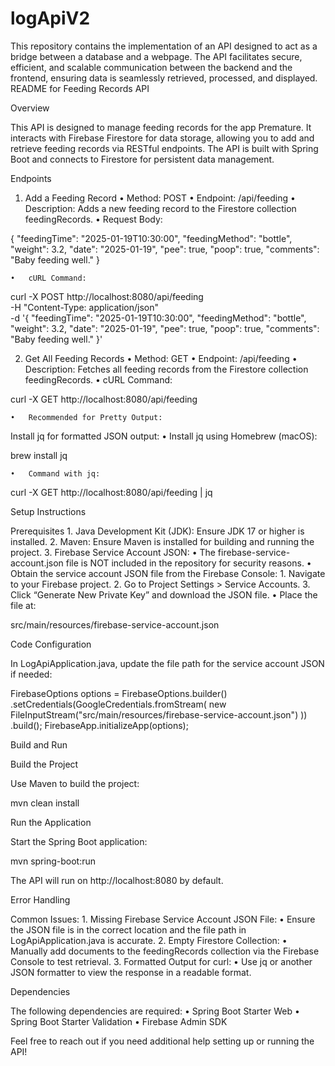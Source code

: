 # logApiV2
This repository contains the implementation of an API designed to act as a bridge between a database and a webpage. The API facilitates secure, efficient, and scalable communication between the backend and the frontend, ensuring data is seamlessly retrieved, processed, and displayed.
README for Feeding Records API

Overview

This API is designed to manage feeding records for the app Premature. It interacts with Firebase Firestore for data storage, allowing you to add and retrieve feeding records via RESTful endpoints. The API is built with Spring Boot and connects to Firestore for persistent data management.

Endpoints

1. Add a Feeding Record
	•	Method: POST
	•	Endpoint: /api/feeding
	•	Description: Adds a new feeding record to the Firestore collection feedingRecords.
	•	Request Body:

{
  "feedingTime": "2025-01-19T10:30:00",
  "feedingMethod": "bottle",
  "weight": 3.2,
  "date": "2025-01-19",
  "pee": true,
  "poop": true,
  "comments": "Baby feeding well."
}


	•	cURL Command:

curl -X POST http://localhost:8080/api/feeding \
-H "Content-Type: application/json" \
-d '{
  "feedingTime": "2025-01-19T10:30:00",
  "feedingMethod": "bottle",
  "weight": 3.2,
  "date": "2025-01-19",
  "pee": true,
  "poop": true,
  "comments": "Baby feeding well."
}'

2. Get All Feeding Records
	•	Method: GET
	•	Endpoint: /api/feeding
	•	Description: Fetches all feeding records from the Firestore collection feedingRecords.
	•	cURL Command:

curl -X GET http://localhost:8080/api/feeding


	•	Recommended for Pretty Output:
Install jq for formatted JSON output:
	•	Install jq using Homebrew (macOS):

brew install jq


	•	Command with jq:

curl -X GET http://localhost:8080/api/feeding | jq

Setup Instructions

Prerequisites
	1.	Java Development Kit (JDK): Ensure JDK 17 or higher is installed.
	2.	Maven: Ensure Maven is installed for building and running the project.
	3.	Firebase Service Account JSON:
	•	The firebase-service-account.json file is NOT included in the repository for security reasons.
	•	Obtain the service account JSON file from the Firebase Console:
	1.	Navigate to your Firebase project.
	2.	Go to Project Settings > Service Accounts.
	3.	Click “Generate New Private Key” and download the JSON file.
	•	Place the file at:

src/main/resources/firebase-service-account.json



Code Configuration

In LogApiApplication.java, update the file path for the service account JSON if needed:

FirebaseOptions options = FirebaseOptions.builder()
    .setCredentials(GoogleCredentials.fromStream(
        new FileInputStream("src/main/resources/firebase-service-account.json")
    ))
    .build();
FirebaseApp.initializeApp(options);

Build and Run

Build the Project

Use Maven to build the project:

mvn clean install

Run the Application

Start the Spring Boot application:

mvn spring-boot:run

The API will run on http://localhost:8080 by default.

Error Handling

Common Issues:
	1.	Missing Firebase Service Account JSON File:
	•	Ensure the JSON file is in the correct location and the file path in LogApiApplication.java is accurate.
	2.	Empty Firestore Collection:
	•	Manually add documents to the feedingRecords collection via the Firebase Console to test retrieval.
	3.	Formatted Output for curl:
	•	Use jq or another JSON formatter to view the response in a readable format.

Dependencies

The following dependencies are required:
	•	Spring Boot Starter Web
	•	Spring Boot Starter Validation
	•	Firebase Admin SDK

Feel free to reach out if you need additional help setting up or running the API!